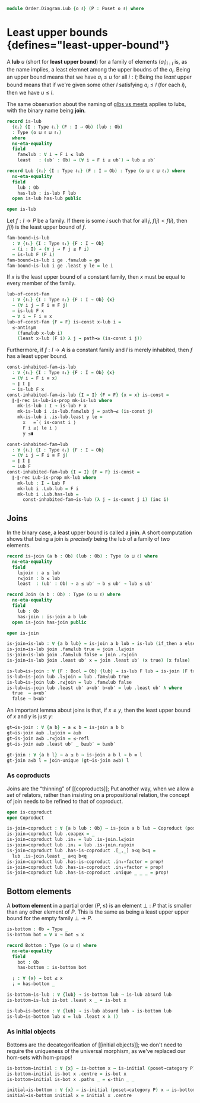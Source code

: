 <!--
```agda
open import Cat.Diagram.Coproduct
open import Cat.Diagram.Initial
open import Cat.Prelude

open import Data.Bool

open import Order.Base
open import Order.Cat

import Order.Reasoning
```
-->

```agda
module Order.Diagram.Lub {o ℓ} (P : Poset o ℓ) where
```

<!--
```agda
open Order.Reasoning P
```
-->

# Least upper bounds {defines="least-upper-bound"}

A **lub** $u$ (short for **least upper bound**) for a family of
elements $(a_i)_{i : I}$ is, as the name implies, a least elemnet among
the upper boudns of the $a_i$. Being an upper bound means that we have
$a_i \le u$ for all $i : I$; Being the _least_ upper bound means that
if we're given some other $l$ satisfying $a_i \le l$ (for each $i$),
then we have $u \le l$.

The same observation about the naming of [glbs vs meets] applies to
lubs, with the binary name being **join**.

[glbs vs meets]: Order.Diagram.Glb.html

```agda
record is-lub
  {ℓᵢ} {I : Type ℓᵢ} (F : I → Ob) (lub : Ob)
  : Type (o ⊔ ℓ ⊔ ℓᵢ)
  where
  no-eta-equality
  field
    fam≤lub : ∀ i → F i ≤ lub
    least   : (ub′ : Ob) → (∀ i → F i ≤ ub′) → lub ≤ ub′

record Lub {ℓᵢ} {I : Type ℓᵢ} (F : I → Ob) : Type (o ⊔ ℓ ⊔ ℓᵢ) where
  no-eta-equality
  field
    lub : Ob
    has-lub : is-lub F lub
  open is-lub has-lub public

open is-lub
```

<!--
```agda
private unquoteDecl eqv = declare-record-iso eqv (quote is-lub)

is-lub-is-prop
  : ∀ {ℓᵢ} {I : Type ℓᵢ} {F : I → Ob} {lub : Ob}
  → is-prop (is-lub F lub)
is-lub-is-prop = Iso→is-hlevel 1 eqv (hlevel 1)

instance
  H-Level-is-lub
    : ∀ {ℓᵢ} {I : Type ℓᵢ} {F : I → Ob} {lub : Ob} {n}
    → H-Level (is-lub F lub) (suc n)
  H-Level-is-lub = prop-instance is-lub-is-prop

lub-unique
  : ∀ {ℓᵢ} {I : Type ℓᵢ} {F : I → Ob} {x y}
  → is-lub F x → is-lub F y
  → x ≡ y
lub-unique {x = x} {y = y} lub lub' = ≤-antisym
  (lub .least y (lub' .fam≤lub))
  (lub' .least x (lub .fam≤lub))

Lub-is-prop
  : ∀ {ℓᵢ} {I : Type ℓᵢ} {F : I → Ob}
  → is-prop (Lub F)
Lub-is-prop p q i .Lub.lub =
  lub-unique (Lub.has-lub p) (Lub.has-lub q) i
Lub-is-prop {F = F} p q i .Lub.has-lub =
  is-prop→pathp
    (λ i → is-lub-is-prop {lub = lub-unique (Lub.has-lub p) (Lub.has-lub q) i})
    (Lub.has-lub p) (Lub.has-lub q) i

instance
  H-Level-Lub
    : ∀ {ℓᵢ} {I : Type ℓᵢ} {F : I → Ob} {n}
    → H-Level (Lub F) (suc n)
  H-Level-Lub = prop-instance Lub-is-prop

lift-is-lub
  : ∀ {ℓᵢ ℓᵢ'} {I : Type ℓᵢ} {F : I → Ob} {lub}
  → is-lub F lub → is-lub (F ⊙ Lift.lower {ℓ = ℓᵢ'}) lub
lift-is-lub is .fam≤lub (lift ix) = is .fam≤lub ix
lift-is-lub is .least ub′ le = is .least ub′ (le ⊙ lift)

lift-lub
  : ∀ {ℓᵢ ℓᵢ'} {I : Type ℓᵢ} {F : I → Ob}
  → Lub F → Lub (F ⊙ Lift.lower {ℓ = ℓᵢ'})
lift-lub lub .Lub.lub = Lub.lub lub
lift-lub lub .Lub.has-lub = lift-is-lub (Lub.has-lub lub)

lower-is-lub
  : ∀ {ℓᵢ ℓᵢ'} {I : Type ℓᵢ} {F : I → Ob} {lub}
  → is-lub (F ⊙ Lift.lower {ℓ = ℓᵢ'}) lub → is-lub F lub
lower-is-lub is .fam≤lub ix = is .fam≤lub (lift ix)
lower-is-lub is .least ub′ le = is .least ub′ (le ⊙ Lift.lower)

lower-lub
  : ∀ {ℓᵢ ℓᵢ'} {I : Type ℓᵢ} {F : I → Ob}
  → Lub (F ⊙ Lift.lower {ℓ = ℓᵢ'}) → Lub F
lower-lub lub .Lub.lub = Lub.lub lub
lower-lub lub .Lub.has-lub = lower-is-lub (Lub.has-lub lub)
```
-->

Let $f : I \to P$ be a family. If there is some $i$ such that
for all $j$, $f(j) < f(i)$, then $f(i)$ is the least upper bound of
$f$.

```agda
fam-bound→is-lub
  : ∀ {ℓᵢ} {I : Type ℓᵢ} {F : I → Ob}
  → (i : I) → (∀ j → F j ≤ F i)
  → is-lub F (F i)
fam-bound→is-lub i ge .fam≤lub = ge
fam-bound→is-lub i ge .least y le = le i
```

If $x$ is the least upper bound of a constant family, then
$x$ must be equal to every member of the family.

```agda
lub-of-const-fam
  : ∀ {ℓᵢ} {I : Type ℓᵢ} {F : I → Ob} {x}
  → (∀ i j → F i ≡ F j)
  → is-lub F x
  → ∀ i → F i ≡ x
lub-of-const-fam {F = F} is-const x-lub i =
  ≤-antisym
    (fam≤lub x-lub i)
    (least x-lub (F i) λ j → path→≥ (is-const i j))
```

Furthermore, if $f : I \to A$ is a constant family and $I$ is merely
inhabited, then $f$ has a least upper bound.

```agda
const-inhabited-fam→is-lub
  : ∀ {ℓᵢ} {I : Type ℓᵢ} {F : I → Ob} {x}
  → (∀ i → F i ≡ x)
  → ∥ I ∥
  → is-lub F x
const-inhabited-fam→is-lub {I = I} {F = F} {x = x} is-const =
  ∥-∥-rec is-lub-is-prop mk-is-lub where
    mk-is-lub : I → is-lub F x
    mk-is-lub i .is-lub.fam≤lub j = path→≤ (is-const j)
    mk-is-lub i .is-lub.least y le =
      x   =˘⟨ is-const i ⟩
      F i ≤⟨ le i ⟩
      y ≤∎

const-inhabited-fam→lub
  : ∀ {ℓᵢ} {I : Type ℓᵢ} {F : I → Ob}
  → (∀ i j → F i ≡ F j)
  → ∥ I ∥
  → Lub F
const-inhabited-fam→lub {I = I} {F = F} is-const =
  ∥-∥-rec Lub-is-prop mk-lub where
    mk-lub : I → Lub F
    mk-lub i .Lub.lub = F i
    mk-lub i .Lub.has-lub =
      const-inhabited-fam→is-lub (λ j → is-const j i) (inc i)
```

## Joins

In the binary case, a least upper bound is called a **join**. A short
computation shows that being a join is _precisely_ being the lub of a
family of two elements.

```agda
record is-join (a b : Ob) (lub : Ob) : Type (o ⊔ ℓ) where
  no-eta-equality
  field
    l≤join : a ≤ lub
    r≤join : b ≤ lub
    least  : (ub′ : Ob) → a ≤ ub′ → b ≤ ub′ → lub ≤ ub′

record Join (a b : Ob) : Type (o ⊔ ℓ) where
  no-eta-equality
  field
    lub : Ob
    has-join : is-join a b lub
  open is-join has-join public

open is-join

is-join→is-lub : ∀ {a b lub} → is-join a b lub → is-lub (if_then a else b) lub
is-join→is-lub join .fam≤lub true = join .l≤join
is-join→is-lub join .fam≤lub false = join .r≤join
is-join→is-lub join .least ub′ x = join .least ub′ (x true) (x false)

is-lub→is-join : ∀ {F : Bool → Ob} {lub} → is-lub F lub → is-join (F true) (F false) lub
is-lub→is-join lub .l≤join = lub .fam≤lub true
is-lub→is-join lub .r≤join = lub .fam≤lub false
is-lub→is-join lub .least ub′ a<ub′ b<ub′ = lub .least ub′ λ where
  true  → a<ub′
  false → b<ub′
```

<!--
```
private unquoteDecl eqv′ = declare-record-iso eqv′ (quote is-join)

instance
  H-Level-is-join
    : ∀ {a b lub : Ob} {n}
    → H-Level (is-join a b lub) (suc n)
  H-Level-is-join = prop-instance $ Iso→is-hlevel 1 eqv′ (hlevel 1)

join-unique
  : ∀ {a b x y}
  → is-join a b x → is-join a b y
  → x ≡ y
join-unique {a} {b} {x} {y} p q =
  lub-unique (is-join→is-lub p) (is-join→is-lub q)

Join-is-prop : ∀ {a b} → is-prop (Join a b)
Join-is-prop p q i .Join.lub =
  join-unique (Join.has-join p) (Join.has-join q) i
Join-is-prop {a = a} {b = b} p q i .Join.has-join =
  is-prop→pathp {B = λ i → is-join a b (join-unique (Join.has-join p) (Join.has-join q) i)}
    (λ i → hlevel 1)
    (Join.has-join p) (Join.has-join q) i

instance
  H-Level-Join
    : ∀ {a b} {n}
    → H-Level (Join a b) (suc n)
  H-Level-Join = prop-instance Join-is-prop

Join→Lub : ∀ {a b} → Join a b → Lub (if_then a else b)
Join→Lub join .Lub.lub = Join.lub join
Join→Lub join .Lub.has-lub = is-join→is-lub (Join.has-join join)

Lub→Join : ∀ {a b} → Lub (if_then a else b) → Join a b
Lub→Join lub .Join.lub = Lub.lub lub
Lub→Join lub .Join.has-join = is-lub→is-join (Lub.has-lub lub)

is-join≃is-lub : ∀ {a b lub : Ob} → is-equiv (is-join→is-lub {a} {b} {lub})
is-join≃is-lub = prop-ext! _ is-lub→is-join .snd

Join≃Lub : ∀ {a b} → is-equiv (Join→Lub {a} {b})
Join≃Lub = prop-ext! _ Lub→Join .snd
```
-->

An important lemma about joins is that, if $x \le y$, then the least
upper bound of $x$ and $y$ is just $y$:

```agda
gt→is-join : ∀ {a b} → a ≤ b → is-join a b b
gt→is-join a≤b .l≤join = a≤b
gt→is-join a≤b .r≤join = ≤-refl
gt→is-join a≤b .least ub′ _ b≤ub′ = b≤ub′

gt-join : ∀ {a b l} → a ≤ b → is-join a b l → b ≡ l
gt-join a≤b l = join-unique (gt→is-join a≤b) l
```

### As coproducts

Joins are the “thinning” of [[coproducts]]; Put another way, when we
allow a _set_ of relators, rather than insisting on a propositional
relation, the concept of join needs to be refined to that of coproduct.

```agda
open is-coproduct
open Coproduct

is-join→coproduct : ∀ {a b lub : Ob} → is-join a b lub → Coproduct (poset→category P) a b
is-join→coproduct lub .coapex = _
is-join→coproduct lub .in₀ = lub .is-join.l≤join
is-join→coproduct lub .in₁ = lub .is-join.r≤join
is-join→coproduct lub .has-is-coproduct .[_,_] a<q b<q =
  lub .is-join.least _ a<q b<q
is-join→coproduct lub .has-is-coproduct .in₀∘factor = prop!
is-join→coproduct lub .has-is-coproduct .in₁∘factor = prop!
is-join→coproduct lub .has-is-coproduct .unique _ _ _ = prop!
```

## Bottom elements

A **bottom element** in a partial order $(P, \le)$ is an element $\bot :
P$ that is smaller than any other element of $P$. This is the same as
being a least upper upper bound for the empty family $\bot \to P$.

```agda
is-bottom : Ob → Type _
is-bottom bot = ∀ x → bot ≤ x

record Bottom : Type (o ⊔ ℓ) where
  no-eta-equality
  field
    bot : Ob
    has-bottom : is-bottom bot

  ¡ : ∀ {x} → bot ≤ x
  ¡ = has-bottom _

is-bottom→is-lub : ∀ {lub} → is-bottom lub → is-lub absurd lub
is-bottom→is-lub is-bot .least x _ = is-bot x

is-lub→is-bottom : ∀ {lub} → is-lub absurd lub → is-bottom lub
is-lub→is-bottom lub x = lub .least x λ ()
```

<!--
```agda
is-bottom-is-prop : ∀ x → is-prop (is-bottom x)
is-bottom-is-prop _ = hlevel 1

bottom-unique : ∀ {x y} → is-bottom x → is-bottom y → x ≡ y
bottom-unique p q = ≤-antisym (p _) (q _)

Bottom-is-prop : is-prop Bottom
Bottom-is-prop p q i .Bottom.bot =
  bottom-unique (Bottom.has-bottom p) (Bottom.has-bottom q) i
Bottom-is-prop p q i .Bottom.has-bottom =
  is-prop→pathp
    (λ i → is-bottom-is-prop (bottom-unique (Bottom.has-bottom p) (Bottom.has-bottom q) i))
    (Bottom.has-bottom p) (Bottom.has-bottom q) i

instance
  H-Level-Bottom
    : ∀ {n}
    → H-Level Bottom (suc n)
  H-Level-Bottom = prop-instance Bottom-is-prop

Bottom→Lub : Bottom → Lub absurd
Bottom→Lub bottom .Lub.lub = Bottom.bot bottom
Bottom→Lub bottom .Lub.has-lub = is-bottom→is-lub (Bottom.has-bottom bottom)

Lub→Bottom : Lub absurd → Bottom
Lub→Bottom lub .Bottom.bot = Lub.lub lub
Lub→Bottom lub .Bottom.has-bottom = is-lub→is-bottom (Lub.has-lub lub)

is-bottom≃is-lub : ∀ {lub} → is-equiv (is-bottom→is-lub {lub})
is-bottom≃is-lub = prop-ext! _ is-lub→is-bottom .snd

Bottom≃Lub : is-equiv Bottom→Lub
Bottom≃Lub = prop-ext! _ Lub→Bottom .snd
```
-->

### As initial objects

Bottoms are the decategorifcation of [[initial objects]]; we don't need to
require the uniqueness of the universal morphism, as we've replaced our
hom-sets with hom-props!

```agda
is-bottom→initial : ∀ {x} → is-bottom x → is-initial (poset→category P) x
is-bottom→initial is-bot x .centre = is-bot x
is-bottom→initial is-bot x .paths _ = ≤-thin _ _

initial→is-bottom : ∀ {x} → is-initial (poset→category P) x → is-bottom x
initial→is-bottom initial x = initial x .centre
```
